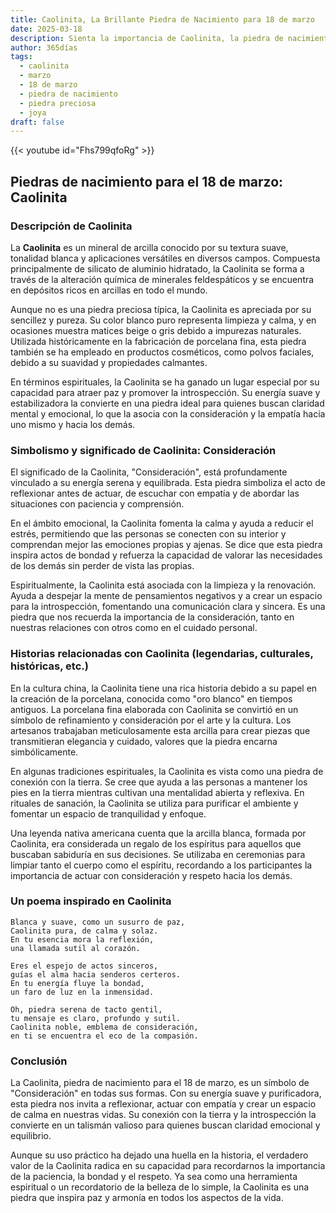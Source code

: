 ```yaml
---
title: Caolinita, La Brillante Piedra de Nacimiento para 18 de marzo
date: 2025-03-18
description: Sienta la importancia de Caolinita, la piedra de nacimiento de 18 de marzo que simboliza Consideración. Deje que su belleza y significado iluminen su día.
author: 365días
tags:
  - caolinita
  - marzo
  - 18 de marzo
  - piedra de nacimiento
  - piedra preciosa
  - joya
draft: false
---
```


{{< youtube id="Fhs799qfoRg" >}}

## Piedras de nacimiento para el 18 de marzo: Caolinita

### Descripción de Caolinita

La **Caolinita** es un mineral de arcilla conocido por su textura suave, tonalidad blanca y aplicaciones versátiles en diversos campos. Compuesta principalmente de silicato de aluminio hidratado, la Caolinita se forma a través de la alteración química de minerales feldespáticos y se encuentra en depósitos ricos en arcillas en todo el mundo.

Aunque no es una piedra preciosa típica, la Caolinita es apreciada por su sencillez y pureza. Su color blanco puro representa limpieza y calma, y en ocasiones muestra matices beige o gris debido a impurezas naturales. Utilizada históricamente en la fabricación de porcelana fina, esta piedra también se ha empleado en productos cosméticos, como polvos faciales, debido a su suavidad y propiedades calmantes.

En términos espirituales, la Caolinita se ha ganado un lugar especial por su capacidad para atraer paz y promover la introspección. Su energía suave y estabilizadora la convierte en una piedra ideal para quienes buscan claridad mental y emocional, lo que la asocia con la consideración y la empatía hacia uno mismo y hacia los demás.

### Simbolismo y significado de Caolinita: Consideración

El significado de la Caolinita, "Consideración", está profundamente vinculado a su energía serena y equilibrada. Esta piedra simboliza el acto de reflexionar antes de actuar, de escuchar con empatía y de abordar las situaciones con paciencia y comprensión.

En el ámbito emocional, la Caolinita fomenta la calma y ayuda a reducir el estrés, permitiendo que las personas se conecten con su interior y comprendan mejor las emociones propias y ajenas. Se dice que esta piedra inspira actos de bondad y refuerza la capacidad de valorar las necesidades de los demás sin perder de vista las propias.

Espiritualmente, la Caolinita está asociada con la limpieza y la renovación. Ayuda a despejar la mente de pensamientos negativos y a crear un espacio para la introspección, fomentando una comunicación clara y sincera. Es una piedra que nos recuerda la importancia de la consideración, tanto en nuestras relaciones con otros como en el cuidado personal.

### Historias relacionadas con Caolinita (legendarias, culturales, históricas, etc.)

En la cultura china, la Caolinita tiene una rica historia debido a su papel en la creación de la porcelana, conocida como "oro blanco" en tiempos antiguos. La porcelana fina elaborada con Caolinita se convirtió en un símbolo de refinamiento y consideración por el arte y la cultura. Los artesanos trabajaban meticulosamente esta arcilla para crear piezas que transmitieran elegancia y cuidado, valores que la piedra encarna simbólicamente.

En algunas tradiciones espirituales, la Caolinita es vista como una piedra de conexión con la tierra. Se cree que ayuda a las personas a mantener los pies en la tierra mientras cultivan una mentalidad abierta y reflexiva. En rituales de sanación, la Caolinita se utiliza para purificar el ambiente y fomentar un espacio de tranquilidad y enfoque.

Una leyenda nativa americana cuenta que la arcilla blanca, formada por Caolinita, era considerada un regalo de los espíritus para aquellos que buscaban sabiduría en sus decisiones. Se utilizaba en ceremonias para limpiar tanto el cuerpo como el espíritu, recordando a los participantes la importancia de actuar con consideración y respeto hacia los demás.

### Un poema inspirado en Caolinita

```
Blanca y suave, como un susurro de paz,  
Caolinita pura, de calma y solaz.  
En tu esencia mora la reflexión,  
una llamada sutil al corazón.  

Eres el espejo de actos sinceros,  
guías el alma hacia senderos certeros.  
En tu energía fluye la bondad,  
un faro de luz en la inmensidad.  

Oh, piedra serena de tacto gentil,  
tu mensaje es claro, profundo y sutil.  
Caolinita noble, emblema de consideración,  
en ti se encuentra el eco de la compasión.
```

### Conclusión

La Caolinita, piedra de nacimiento para el 18 de marzo, es un símbolo de "Consideración" en todas sus formas. Con su energía suave y purificadora, esta piedra nos invita a reflexionar, actuar con empatía y crear un espacio de calma en nuestras vidas. Su conexión con la tierra y la introspección la convierte en un talismán valioso para quienes buscan claridad emocional y equilibrio.

Aunque su uso práctico ha dejado una huella en la historia, el verdadero valor de la Caolinita radica en su capacidad para recordarnos la importancia de la paciencia, la bondad y el respeto. Ya sea como una herramienta espiritual o un recordatorio de la belleza de lo simple, la Caolinita es una piedra que inspira paz y armonía en todos los aspectos de la vida.